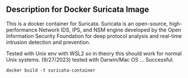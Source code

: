 ## Description for Docker Suricata Image
This is a docker container for Suricata. Suricata is an open-source, high-performance Network IDS, IPS, and NSM engine developed by the Open Information Security Foundation for deep protocol analysis and real-time intrusion detection and prevention.

Tested with Unix env with WSL2 so in theory this should work for normal Unix systems. (9/27/2023) tested with Darwin/Mac OS ... Successful.

```
docker build -t suricata-container
```
